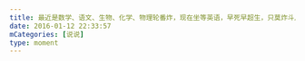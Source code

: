 ```yaml
---
title: 最近是数学、语文、生物、化学、物理轮番炸，现在坐等英语，早死早超生，只莫炸斗月考哒😒
date: 2016-01-12 22:33:57
mCategories: [说说]
type: moment
---
```


